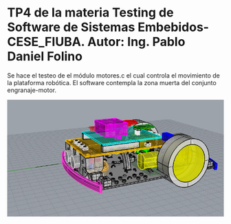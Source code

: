 # TP4 de la materia Testing de Software de Sistemas Embebidos-CESE_FIUBA. Autor: Ing. Pablo Daniel Folino

Se hace el testeo de el módulo motores.c el cual controla el movimiento de la plataforma robótica. El software contempla la zona muerta del conjunto engranaje-motor.

![](/img/robot.png)
